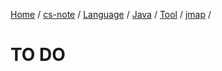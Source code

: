 [Home](https://mengxianbin.github.io) /
[cs-note](https://mengxianbin.github.io/cs-note/content) /
[Language](https://mengxianbin.github.io/cs-note/content/Language) /
[Java](https://mengxianbin.github.io/cs-note/content/Language/Java) /
[Tool](https://mengxianbin.github.io/cs-note/content/Language/Java/Tool) /
[jmap](https://mengxianbin.github.io/cs-note/content/Language/Java/Tool/jmap) /

# TO DO
